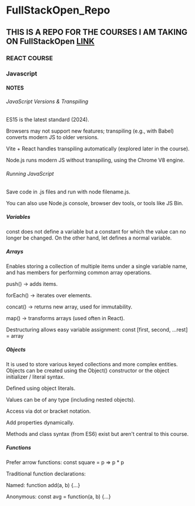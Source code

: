 # FullStackOpen_Repo

## THIS IS A REPO FOR THE COURSES I AM TAKING ON FullStackOpen [LINK](https://fullstackopen.com/en/)

### REACT COURSE

### Javascript

#### NOTES

###### JavaScript Versions & Transpiling
ES15 is the latest standard (2024).

Browsers may not support new features; transpiling (e.g., with Babel) converts modern JS to older versions.

Vite + React handles transpiling automatically (explored later in the course).

Node.js runs modern JS without transpiling, using the Chrome V8 engine.

###### Running JavaScript
Save code in .js files and run with node filename.js.

You can also use Node.js console, browser dev tools, or tools like JS Bin.

##### Variables

const does not define a variable but a constant for which the value can no longer be changed. On the other hand, let defines a normal variable.

##### Arrays

Enables storing a collection of multiple items under a single variable name, and has members for performing common array operations.

push() → adds items.

forEach() → iterates over elements.

concat() → returns new array, used for immutability.

map() → transforms arrays (used often in React).

Destructuring allows easy variable assignment:
const [first, second, ...rest] = array



##### Objects

It is used to store various keyed collections and more complex entities. Objects can be created using the Object() constructor or the object initializer / literal syntax.

Defined using object literals.

Values can be of any type (including nested objects).

Access via dot or bracket notation.

Add properties dynamically.

Methods and class syntax (from ES6) exist but aren't central to this course.

##### Functions

Prefer arrow functions:
const square = p => p * p

Traditional function declarations:

Named: function add(a, b) {...}

Anonymous: const avg = function(a, b) {...}